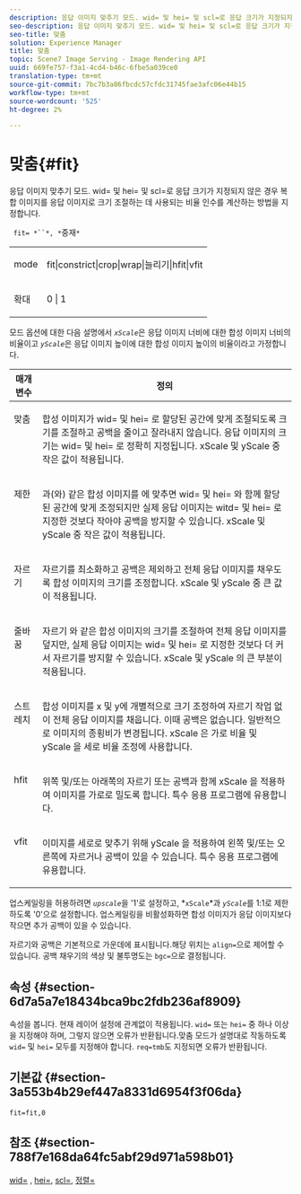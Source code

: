 ```yaml
---
description: 응답 이미지 맞추기 모드. wid= 및 hei= 및 scl=로 응답 크기가 지정되지 않은 경우 복합 이미지를 응답 이미지로 크기 조절하는 데 사용되는 비율 인수를 계산하는 방법을 지정합니다.
seo-description: 응답 이미지 맞추기 모드. wid= 및 hei= 및 scl=로 응답 크기가 지정되지 않은 경우 복합 이미지를 응답 이미지로 크기 조절하는 데 사용되는 비율 인수를 계산하는 방법을 지정합니다.
seo-title: 맞춤
solution: Experience Manager
title: 맞춤
topic: Scene7 Image Serving - Image Rendering API
uuid: 669fe757-f3a1-4cd4-b46c-6fbe5a039ce0
translation-type: tm+mt
source-git-commit: 7bc7b3a86fbcdc57cfdc31745fae3afc06e44b15
workflow-type: tm+mt
source-wordcount: '525'
ht-degree: 2%

---
```



# 맞춤{#fit}

응답 이미지 맞추기 모드. wid= 및 hei= 및 scl=로 응답 크기가 지정되지 않은 경우 복합 이미지를 응답 이미지로 크기 조절하는 데 사용되는 비율 인수를 계산하는 방법을 지정합니다.

` fit= *``*, *`중재`*`

<table id="simpletable_50FBDC6B7CB2448891DD0F491DEB5ACF"> 
 <tr class="strow"> 
  <td class="stentry"> <p> <span class="codeph"> <span class="varname"> mode  </span> </span> </p> </td> 
  <td class="stentry"> <p> <span class="codeph"> fit|constrict|crop|wrap|늘리기|hfit|vfit  </span> </p> </td> 
 </tr> 
 <tr class="strow"> 
  <td class="stentry"> <p> <span class="codeph"> <span class="varname"> 확대  </span> </span> </p> </td> 
  <td class="stentry"> <p> <span class="codeph"> 0 | 1 </span> </p> </td> 
 </tr> 
</table>

모드 옵션에 대한 다음 설명에서 *`xScale`*&#x200B;은 응답 이미지 너비에 대한 합성 이미지 너비의 비율이고 *`yScale`*&#x200B;은 응답 이미지 높이에 대한 합성 이미지 높이의 비율이라고 가정합니다.

<table id="table_33408ECA9D164AFAA249F8589060545E"> 
 <thead> 
  <tr> 
   <th colname="col1" class="entry"> 매개 변수 </th> 
   <th colname="col2" class="entry"> 정의 </th> 
  </tr> 
 </thead>
 <tbody> 
  <tr valign="top"> 
   <td colname="col1"> <p> <span class="codeph"> 맞춤 </span> </p> </td> 
   <td colname="col2"> <p>합성 이미지가 <span class="codeph"> wid= </span> 및 <span class="codeph"> hei= </span>로 할당된 공간에 맞게 조절되도록 크기를 조절하고 공백을 줄이고 잘라내지 않습니다. 응답 이미지의 크기는 <span class="codeph"> wid= </span> 및 <span class="codeph"> hei= </span>로 정확히 지정됩니다. <span class="varname"> xScale </span> 및 <span class="varname"> yScale </span> 중 작은 값이 적용됩니다. </p> </td> 
  </tr> 
  <tr valign="top"> 
   <td colname="col1"> <p> <span class="codeph"> 제한  </span> </p> </td> 
   <td colname="col2"> <p><span class="codeph">과(와) 같은 합성 이미지를 </span>에 맞추면 <span class="codeph"> wid= </span> 및 <span class="codeph"> hei= </span>와 함께 할당된 공간에 맞게 조정되지만 실제 응답 이미지는 <span class="codeph"> witd= </span> 및 <span class="codeph"> hei= </span>로 지정한 것보다 작아야 공백을 방지할 수 있습니다. <span class="varname"> xScale </span> 및 <span class="varname"> yScale </span> 중 작은 값이 적용됩니다. </p> </td> 
  </tr> 
  <tr valign="top"> 
   <td colname="col1"> <p> <span class="codeph"> 자르기 </span> </p> </td> 
   <td colname="col2"> <p>자르기를 최소화하고 공백은 제외하고 전체 응답 이미지를 채우도록 합성 이미지의 크기를 조정합니다. <span class="varname"> xScale </span> 및 <span class="varname"> yScale </span> 중 큰 값이 적용됩니다. </p> </td> 
  </tr> 
  <tr valign="top"> 
   <td colname="col1"> <p> <span class="codeph"> 줄바꿈 </span> </p> </td> 
   <td colname="col2"> <p><span class="codeph"> 자르기 </span>와 같은 합성 이미지의 크기를 조절하여 전체 응답 이미지를 덮지만, 실제 응답 이미지는 <span class="codeph"> wid= </span> 및 <span class="codeph"> hei= </span>로 지정한 것보다 더 커서 자르기를 방지할 수 있습니다. <span class="varname"> xScale </span> 및 <span class="varname"> yScale </span>의 큰 부분이 적용됩니다. </p> </td> 
  </tr> 
  <tr valign="top"> 
   <td colname="col1"> <p> <span class="codeph"> 스트레치  </span> </p> </td> 
   <td colname="col2"> <p>합성 이미지를 x 및 y에 개별적으로 크기 조정하여 자르기 작업 없이 전체 응답 이미지를 채웁니다. 이때 공백은 없습니다. 일반적으로 이미지의 종횡비가 변경됩니다. <span class="varname"> xScale </span> 은 가로 비율 및  <span class="varname"> yScale </span> 을 세로 비율 조정에 사용합니다. </p> </td> 
  </tr> 
  <tr valign="top"> 
   <td colname="col1"> <p> <span class="codeph"> hfit  </span> </p> </td> 
   <td colname="col2"> <p>위쪽 및/또는 아래쪽의 자르기 또는 공백과 함께 <span class="varname"> xScale </span>을 적용하여 이미지를 가로로 밀도록 합니다. 특수 응용 프로그램에 유용합니다. </p> </td> 
  </tr> 
  <tr valign="top"> 
   <td colname="col1"> <p> <span class="codeph"> vfit  </span> </p> </td> 
   <td colname="col2"> <p>이미지를 세로로 맞추기 위해 <span class="varname"> yScale </span>을 적용하여 왼쪽 및/또는 오른쪽에 자르거나 공백이 있을 수 있습니다. 특수 응용 프로그램에 유용합니다. </p> </td> 
  </tr> 
 </tbody> 
</table>

업스케일링을 허용하려면 *`upscale`*&#x200B;을 &#39;1&#39;로 설정하고, *`xScale`*과 *`yScale`*&#x200B;를 1:1로 제한하도록 &#39;0&#39;으로 설정합니다. 업스케일링을 비활성화하면 합성 이미지가 응답 이미지보다 작으면 추가 공백이 있을 수 있습니다.

자르기와 공백은 기본적으로 가운데에 표시됩니다.해당 위치는 `align=`으로 제어할 수 있습니다. 공백 채우기의 색상 및 불투명도는 `bgc=`으로 결정됩니다.

## 속성 {#section-6d7a5a7e18434bca9bc2fdb236af8909}

속성을 봅니다. 현재 레이어 설정에 관계없이 적용됩니다. `wid=` 또는 `hei=` 중 하나 이상을 지정해야 하며, 그렇지 않으면 오류가 반환됩니다.맞춤 모드가 설명대로 작동하도록 `wid=` 및 `hei=` 모두를 지정해야 합니다. `req=tmb`도 지정되면 오류가 반환됩니다.

## 기본값 {#section-3a553b4b29ef447a8331d6954f3f06da}

`fit=fit,0`

## 참조 {#section-788f7e168da64fc5abf29d971a598b01}

[wid=](../../../../../is-api/http-ref/image-serving-api-ref/c-http-protocol-reference/c-command-reference/r-is-http-wid.md#reference-bfeadcb67bf4485f851eb21345527e47) ,  [hei=](../../../../../is-api/http-ref/image-serving-api-ref/c-http-protocol-reference/c-command-reference/r-is-http-hei.md#reference-6d6f556ccc0e4b98a815e8a5c1944a96),  [scl=](../../../../../is-api/http-ref/image-serving-api-ref/c-http-protocol-reference/c-command-reference/r-scl.md#reference-b2a74e493d0d407e98fe350551ba3fcc),  [정렬=](../../../../../is-api/http-ref/image-serving-api-ref/c-http-protocol-reference/c-command-reference/r-align.md#reference-b7d6b87c75124d78884f916dd6544bc7)
